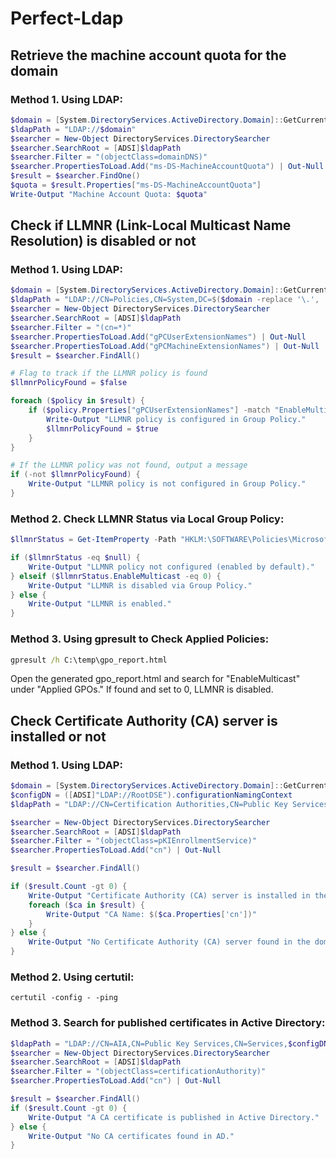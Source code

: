 # Perfect-Ldap

## Retrieve the machine account quota for the domain
### Method 1. Using LDAP:
```powershell
$domain = [System.DirectoryServices.ActiveDirectory.Domain]::GetCurrentDomain().Name
$ldapPath = "LDAP://$domain"
$searcher = New-Object DirectoryServices.DirectorySearcher
$searcher.SearchRoot = [ADSI]$ldapPath
$searcher.Filter = "(objectClass=domainDNS)"
$searcher.PropertiesToLoad.Add("ms-DS-MachineAccountQuota") | Out-Null
$result = $searcher.FindOne()
$quota = $result.Properties["ms-DS-MachineAccountQuota"]
Write-Output "Machine Account Quota: $quota"
```

## Check if LLMNR (Link-Local Multicast Name Resolution) is disabled or not
### Method 1. Using LDAP:
```powershell
$domain = [System.DirectoryServices.ActiveDirectory.Domain]::GetCurrentDomain().Name
$ldapPath = "LDAP://CN=Policies,CN=System,DC=$($domain -replace '\.', ',DC=')"
$searcher = New-Object DirectoryServices.DirectorySearcher
$searcher.SearchRoot = [ADSI]$ldapPath
$searcher.Filter = "(cn=*)"
$searcher.PropertiesToLoad.Add("gPCUserExtensionNames") | Out-Null
$searcher.PropertiesToLoad.Add("gPCMachineExtensionNames") | Out-Null
$result = $searcher.FindAll()

# Flag to track if the LLMNR policy is found
$llmnrPolicyFound = $false

foreach ($policy in $result) {
    if ($policy.Properties["gPCUserExtensionNames"] -match "EnableMulticast" -or $policy.Properties["gPCMachineExtensionNames"] -match "EnableMulticast") {
        Write-Output "LLMNR policy is configured in Group Policy."
        $llmnrPolicyFound = $true
    }
}

# If the LLMNR policy was not found, output a message
if (-not $llmnrPolicyFound) {
    Write-Output "LLMNR policy is not configured in Group Policy."
}
```
### Method 2. Check LLMNR Status via Local Group Policy:
```powershell
$llmnrStatus = Get-ItemProperty -Path "HKLM:\SOFTWARE\Policies\Microsoft\Windows NT\DNSClient" -Name "EnableMulticast" -ErrorAction SilentlyContinue

if ($llmnrStatus -eq $null) {
    Write-Output "LLMNR policy not configured (enabled by default)."
} elseif ($llmnrStatus.EnableMulticast -eq 0) {
    Write-Output "LLMNR is disabled via Group Policy."
} else {
    Write-Output "LLMNR is enabled."
}
```

### Method 3. Using gpresult to Check Applied Policies:
```cmd
gpresult /h C:\temp\gpo_report.html
```
Open the generated gpo_report.html and search for "EnableMulticast" under "Applied GPOs."
If found and set to 0, LLMNR is disabled.

## Check Certificate Authority (CA) server is installed or not
### Method 1. Using LDAP:
```powershell
$domain = [System.DirectoryServices.ActiveDirectory.Domain]::GetCurrentDomain().Name
$configDN = ([ADSI]"LDAP://RootDSE").configurationNamingContext
$ldapPath = "LDAP://CN=Certification Authorities,CN=Public Key Services,CN=Services,$configDN"

$searcher = New-Object DirectoryServices.DirectorySearcher
$searcher.SearchRoot = [ADSI]$ldapPath
$searcher.Filter = "(objectClass=pKIEnrollmentService)"
$searcher.PropertiesToLoad.Add("cn") | Out-Null

$result = $searcher.FindAll()

if ($result.Count -gt 0) {
    Write-Output "Certificate Authority (CA) server is installed in the domain."
    foreach ($ca in $result) {
        Write-Output "CA Name: $($ca.Properties['cn'])"
    }
} else {
    Write-Output "No Certificate Authority (CA) server found in the domain."
}
```
### Method 2. Using certutil:
```
certutil -config - -ping
```
### Method 3. Search for published certificates in Active Directory:
```powershell
$ldapPath = "LDAP://CN=AIA,CN=Public Key Services,CN=Services,$configDN"
$searcher = New-Object DirectoryServices.DirectorySearcher
$searcher.SearchRoot = [ADSI]$ldapPath
$searcher.Filter = "(objectClass=certificationAuthority)"
$searcher.PropertiesToLoad.Add("cn") | Out-Null

$result = $searcher.FindAll()
if ($result.Count -gt 0) {
    Write-Output "A CA certificate is published in Active Directory."
} else {
    Write-Output "No CA certificates found in AD."
}
```
